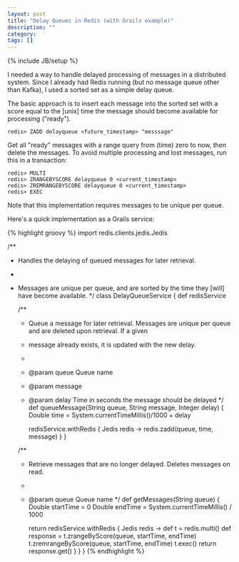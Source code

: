```yaml
---
layout: post
title: "Delay Queues in Redis (with Grails example)"
description: ""
category: 
tags: []
---
```

{% include JB/setup %}

I needed a way to handle delayed processing of messages in a distributed system. Since I already had Redis running (but no message queue other than Kafka), I used a sorted set as a simple delay queue.

The basic approach is to insert each message into the sorted set with a score equal to the \[unix\] time the message should become available for processing ("ready").

    redis> ZADD delayqueue <future_timestamp> "messsage"
    
Get all "ready" messages with a range query from (time) zero to now, then delete the messages. To avoid multiple processing and lost messages, run this in a transaction:

    redis> MULTI
    redis> ZRANGEBYSCORE delayqueue 0 <current_timestamp>
    redis> ZREMRANGEBYSCORE delayqueue 0 <current_timestamp>
    redis> EXEC
  
Note that this implementation requires messages to be unique per queue.

Here's a quick implementation as a Grails service:

{% highlight groovy %}
import redis.clients.jedis.Jedis

/**
 * Handles the delaying of queued messages for later retrieval.
 *
 * Messages are unique per queue, and are sorted by the time they [will] have become available.
 */
class DelayQueueService {
    def redisService
    
    /**
     * Queue a message for later retrieval. Messages are unique per queue and are deleted upon retrieval. If a given
     * message already exists, it is updated with the new delay.
     *
     * @param queue Queue name
     * @param message
     * @param delay Time in seconds the message should be delayed
     */
    def queueMessage(String queue, String message, Integer delay) {
        Double time = System.currentTimeMillis()/1000 + delay

        redisService.withRedis { Jedis redis ->
            redis.zadd(queue, time, message)
        }
    }

    /**
     * Retrieve messages that are no longer delayed. Deletes messages on read.
     *
     * @param queue Queue name
     */
    def getMessages(String queue) {
        Double startTime = 0
        Double endTime = System.currentTimeMillis() / 1000

        return redisService.withRedis { Jedis redis ->
            def t = redis.multi()
            def response = t.zrangeByScore(queue, startTime, endTime)
            t.zremrangeByScore(queue, startTime, endTime)
            t.exec()
            return response.get()
        }
    }
}
{% endhighlight %}